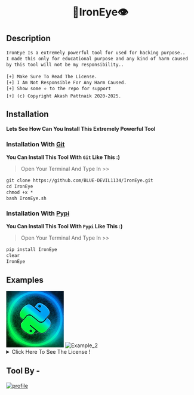 # <p align="center">:bat:IronEye:eye:</p>

## Description
```stylelint
IronEye Is a extremely powerful tool for used for hacking purpose..
I made this only for educational purpose and any kind of harm caused 
by this tool will not be my responsibility..

[+] Make Sure To Read The License.
[+] I Am Not Responsible For Any Harm Caused.
[+] Show some ⭐ to the repo for support
[+] (c) Copyright Akash Pattnaik 2020-2025.
```

## Installation
**Lets See How Can You Install This Extremely Powerful Tool**
### Installation With [Git](https://github.com/BLUE-DEVIL1134)
**You Can Install This Tool With `Git` Like This :)**
> Open Your Terminal And Type In >>
```stylelint
git clone https://github.com/BLUE-DEVIL1134/IronEye.git
cd IronEye
chmod +x *
bash IronEye.sh
```

### Installation With [Pypi](https://pypi.org/)
**You Can Install This Tool With `Pypi` Like This :)**
> Open Your Terminal And Type In >>
```stylelint
pip install IronEye
clear
IronEye
```

## Examples
<img src="img/1.png" alt="Example_1">
<img src="img/2.png" alt="Example_2">

<details>
    <summary>Click Here To See The License !</summary>
    <code>
    </code>
</details>

## **Tool By -**
<a href="https://telegram.me/AKASH_AM1">
    <img src="https://avatars1.githubusercontent.com/u/55914808?s=460&v=4" alt="profile" height="200" align="center">
</a>
